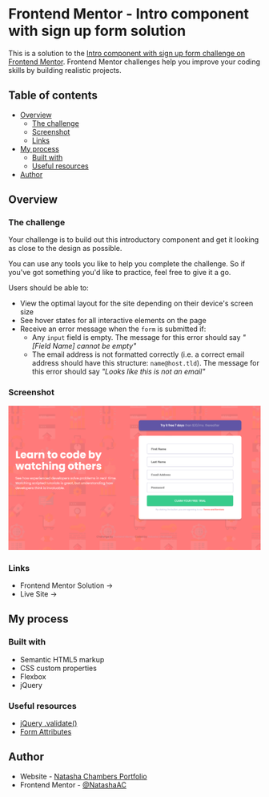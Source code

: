 # Frontend Mentor - Intro component with sign up form solution

This is a solution to the [Intro component with sign up form challenge on Frontend Mentor](https://www.frontendmentor.io/challenges/intro-component-with-signup-form-5cf91bd49edda32581d28fd1). Frontend Mentor challenges help you improve your coding skills by building realistic projects. 

## Table of contents

- [Overview](#overview)
  - [The challenge](#the-challenge)
  - [Screenshot](#screenshot)
  - [Links](#links)
- [My process](#my-process)
  - [Built with](#built-with)
  - [Useful resources](#useful-resources)
- [Author](#author)

## Overview

### The challenge

Your challenge is to build out this introductory component and get it looking as close to the design as possible.

You can use any tools you like to help you complete the challenge. So if you've got something you'd like to practice, feel free to give it a go.

Users should be able to:

- View the optimal layout for the site depending on their device's screen size
- See hover states for all interactive elements on the page
- Receive an error message when the `form` is submitted if:
  - Any `input` field is empty. The message for this error should say *"[Field Name] cannot be empty"*
  - The email address is not formatted correctly (i.e. a correct email address should have this structure: `name@host.tld`). The message for this error should say *"Looks like this is not an email"*

### Screenshot

![](./design/live_site.png)

### Links

- Frontend Mentor Solution ->
- Live Site ->

## My process

### Built with

- Semantic HTML5 markup
- CSS custom properties
- Flexbox
- jQuery

### Useful resources

- [jQuery .validate()](https://jqueryvalidation.org/)
- [Form Attributes](https://www.w3schools.com/html/html_forms_attributes.asp)

## Author

- Website - [Natasha Chambers Portfolio](https://natashaagathachambers.com/)
- Frontend Mentor - [@NatashaAC](https://www.frontendmentor.io/profile/NatashaAC)
